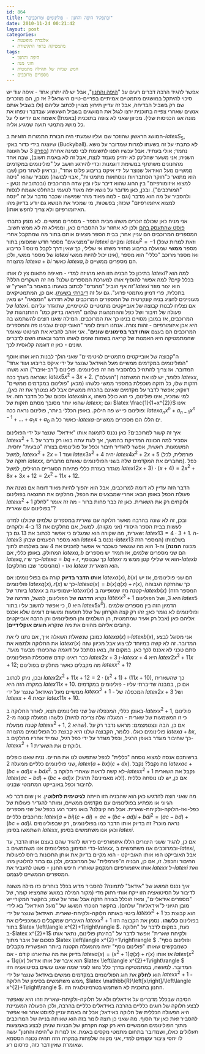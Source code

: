 ```yaml
---
id: 864
title: "ובתפקיד היפה והחנון - פולינומים ומרוכבים"
date: 2010-11-24 00:21:42
layout: post
categories: 
  - אלגברה מופשטת
  - מתמטיקה בראי התקשורת
tags: 
  - היפה והחנון
  - חוגי מנה
  - חמש שניות של תהילה מתמטית
  - מספרים מרוכבים
---
```

אפשר להגיד הרבה דברים רעים על "<a href="http://he.wikipedia.org/wiki/%D7%94%D7%99%D7%A4%D7%94_%D7%95%D7%94%D7%97%D7%A0%D7%95%D7%9F">היפה והחנון</a>", אבל יש לה יתרון אחד - איפה עוד יש סיכוי להיתקל במושגים מתמטיים אמיתיים בפריים-טיים הישראלי? אז כן, הם מוזכרים שם רק בשביל הבדיחה, אבל זה עדיין תירוץ מצויין לכתוב עליהם (ולו בשביל אותם אנשים שאחרי צפייה בתוכנית ירצו לגגל את המושגים בשביל השעשוע שבדבר וינפחו את מונה אגו הכניסות שלי). מכיוון שאני לא צופה בתוכנית (באמת!) אשמח אם יודיעו לי על כל מושג מתמטי תועה שמגיע אליה.

המושג הראשון שהוזכר שם ועליו שמעתי היה חבורת התמורות הזוגיות ב-$latex S_{5}$, שיוצגה בידי כדור באקי (Buckyball). לא כתבתי על זה בשעתו למרות שמדובר על נושא נחמד; אולי בעתיד. אבל עכשיו הפנו לתשומת לבי סצינה אחרת (<a href="http://beautygeek.nana10.co.il/Category/?CategoryID=500143">בפרק</a> 3 של העונה השניה; אני משער שהלינק לא יחזיק מעמד לנצח, אבל זה לא באמת חשוב), שבה אחד מהחנונים משתתף במשימת דוגמנות וכדי להירגע חושב על "פולינומים במקדמים ממשיים מעל האידאל שנוצר על ידי איקס בריבוע פלוס אחד", ובראיון לאחר מכן (שבו הוא מתואר כ"חוקר הסתברויות ונוסחאות מתמטיות", אבוי לבושה) מסביר שהוא "ניסה למצוא איזומורפיזם" בין החוג שהוא דיבר עליו ובין שדה המרוכבים (ובכתוביות נטען - "המורכבים"). ובכן, כאן מדובר על נושא יפה מאוד לטעמי ובהחלט אשמח לנסות ולהסביר על מה הוא מדבר (וגם - למה מאוד מוזר שמישהו שכבר מדבר על זה "ינסה למצוא איזומורפיזם" שכזה; בפשטות, מי שמכיר את הנושא גם יודע בדיוק מהו האיזומורפיזם ולא צריך לחפש אותו).

אני מניח כאן שכולם זוכרים משהו מבית הספר - מספרים ממשיים. לא מזמן כתבתי <a href="http://www.gadial.net/?p=750">פוסט שהתעסק בהם</a> ולכן לא אחזור על ההסברים כאן, וממילא זה לא ממש חשוב. המספרים המרוכבים הם עניין אחר; בבית הספר מציגים אותם בתור מה שמתקבל אחרי ש"ממציאים" מספר חדש שמסומן בתור $latex i$ ומקיים $latex i^{2}=-1$ (וזאת למרות שכל מספר <strong>ממשי</strong> שמועלה בריבוע מחזיר משהו אי שלילי, כך שאין דרך לקבל מינוס 1 כריבוע של מספר ממשי, ולכן $latex i$ אינו יכול להיות ממשי), ואז מספר מרוכב "כללי" הוא מספר מהצורה $latex a+bi$ כאשר $latex a,b$ הם מספרים ממשיים.

בתיכון כל הבניה הזו היא מרגיזה למדי - מאיפה פתאום צץ לו אותו $latex i$? למה הוא בכלל קיים? למה אפשר להוסיף אותו למערכת המספרים שלנו? מה זה השקרים הללו? זה אף הוביל "מהנדס" לכתוב בשעתו במאמר ב"הארץ" ש"$latex i$ הוא יצור מוזר בתכלית, פרי דמיון מתמטי פרוע". גם על זה <a href="http://www.gadial.net/?p=22">דיברתי בשעתו</a>. אם כן, המתמטיקאים מעוניינים להציג בניה קונקרטית של המספרים המרוכבים שלא תדרוש "המצאה" יש מאין של $latex i$. אם נצליח לבנות קבוצה של אובייקטים מתמטיים לגיטימיים, שתוגדר עליהם פעולה של חיבור ושל כפל וההתנהגות שלהם "תיראה בדיוק כמו" ההתנהגות של המרוכבים, אז במובן מסויים בנינו כך את המרוכבים. המילה שאנו רוצים להשתמש בה היא אכן איזומורפיזם - זהות צורה. אנחנו רוצים לומר "האובייקטים שבנינו פה והמספרים המרוכבים הם בעצם <strong>אותו דבר בסימונים שונים</strong>". אני אוהב להביא את הציטוט שאומר שהמתמטיקה היא האמנות של קריאה בשמות שונים לאותו הדבר ובאותו השם לדברים שונים - כאן זו דוגמה קלאסית לכך.

ה"קבוצה של אובייקטים מתמטיים לגיטימיים" שאני הולך לבנות היא אותו אוסף "הפולינומים במקדמים ממשיים מעל האידאל שנוצר על ידי איקס בריבוע ועוד אחד" המדובר. אז צריך להתחיל בלהסביר מה זה פולינומים. פולינום ("רב-איבר") הוא משהו שנראה בערך ככה: $latex 5x^{2}+3x+2$. כלומר, יש לנו את המשתנה ("הנעלם") $latex x$, חזקות שלו, כל חזקה מוכפלת במספר ממשי כלשהו (מכאן "פולינום במקדמים ממשיים" דווקא; אפשר לדבר על מקדמים שאינם בהכרח ממשיים אבל לא נצטרך את זה כאן), וסכום של כל הדבר הזה. אז $latex \sin x$, למי שמכיר, אינו פולינום, כי הוא כולל משהו שהוא יותר מסובך מסתם חזקות של $latex x$; וגם $latex \frac{1}{1+x^{2}}$ אינו פולינום כי יש פה חילוק. באופן הכללי ביותר, פולינום נראה ככה: $latex a_{n}x^{n}+a_{n-1}x^{n-1}+\dots+a_{1}x+a_{0}$ כאשר כל ה-$latex a$-ים הללו הם מספרים ממשיים.

איך זה קשור למרוכבים? כאן נכנס לתמונה אותו "אידאל" שנוצר על ידי הפולינום $latex x^{2}+1$. אסביר למה הכוונה המדויקת בהמשך, אך לעת עתה בואו רק נדבר על המשמעות. ראשית, אפשר להגדיר חיבור וכפל על פולינומים בצורה "טבעית" יחסית. למשל, $latex x^{2}+2x+1$ ועוד $latex 3x^{2}+4$ יהיה $latex 4x^{2}+2x+5$ (פורמלית, לכל חזקה של $latex x$, מחברים את המקדמים שלה בשני הפולינומים שאותם מחברים). כפל מוגדר בעזרת כללי פתיחת הסוגריים הרגילים, למשל $latex \left(2x+3\right)\cdot\left(x+4\right)=2x^{2}+8x+3x+12=2x^{2}+11x+12$.

הדבר הזה עדיין לא דומה למרוכבים, אבל הוא יהפוך להיות מאוד דומה אם נשנה את פעולת הכפל באופן הבא: אחרי שמבצעים את הכפל, מחלקים את התוצאה בפולינום $latex x^{2}+1$ ולוקחים רק את השארית. כאן זה כבר פחות ברור - מה זה אומר "לחלק בפולינום עם שארית"?

ובכן, זה לא שונה בהרבה מאשר חלוקה עם שארית במספרים שלמים שכולנו למדנו לעשות בבית הספר היסודי (אני מקווה). למשל, אם מחלקים את 13 ב-4 ולוקחים שארית, מה שקורה הוא שמגלים כי אפשר לכתוב את 13 גם כך: $latex 13=4\cdot3+1$. ה-$latex 3$ הוא מספר הפעמים שבהן $latex 4$ נכנס ב-$latex 13$ בשלמותו (המספר הזה מכונה <strong>המנה</strong>) וה-1 הוא מה שנשאר כשכבר אי אפשר להכניס את 4 שוב בשלמותו לתוך המחולק. באופן כללי, אם $latex a,b$ הם שני מספרים שלמים, אז תמיד יש מספרים $latex q,r$ כך ש-$latex a=bq+r$, כך שבנוסף $latex r$ הוא אי שלילי קטן ממש מ-$latex b$ (מהמספר שבו מחלקים) - ואז $latex r$ הוא השארית.

<strong>אותו הדבר בדיוק</strong> קורה גם בפולינומים: אם $latex a\left(x\right),b\left(x\right)$ הם שני פולינומים, אז יש פולינומים $latex q\left(x\right),r\left(x\right)$ כך ש-$latex a\left(x\right)=b\left(x\right)q\left(x\right)+r\left(x\right)$, כך שהחזקה הגבוהה ביותר של $latex x$ שמופיעה ב-$latex r\left(x\right)$ קטנה מזו שמופיעה ב-$latex b\left(x\right)$ (המספר הזה נקרא <strong>הדרגה</strong> של הפולינום; למשל, הדרגה של $latex x^{3}+1$ היא 3, ושל הפולינום $latex 5$ היא 0, כי אפשר לחשוב עליו בתור $latex 5x^{0}$). הדמיון הזה בין מספרים שלמים ופולינומים לא נגמר כאן; זהו רק קצה הקרחון של שלל תופעות ומושגים דומים שלא אכנס אליהם כאן (אבל רק אעיר שמתמטית, הן השלמים והן הפולינומים והן הרבה אובייקטים קרובים אליהם מהווים את מה שנקרא <strong>חוגים אוקלידיים</strong>).

כמובן שנשאלת השאלה איך, אם נתנו לי את $latex a\left(x\right)$ ו-$latex b\left(x\right)$, אני מסוגל לבצע את החלוקה ולמצוא את $latex r\left(x\right)$ המדובר. זה לא קשה במיוחד לביצוע אבל מכיוון שזה סתם טכני לא אכנס לכך כאן. במקום זה, בואו נסתכל על דוגמה שהכינותי מבעוד מועד. כבר ראינו קודם שמכפלת הפולינומים $latex 2x+3$ ו-$latex x+4$ היא $latex 2x^{2}+11x+12$; מה מקבלים כאשר מחלקים בפולינום $latex x^{2}+1$?

ובכן, ניתן לכתוב $latex 2x^{2}+11x+12=2\cdot\left(x^{2}+1\right)+\left(11x+10\right)$, כך שהשארית במקרה הזה היא $latex 11x+10$. אם כן, במבנה שדיברתי עליו - פולינומים במקדמים ממשיים מעל האידאל שנוצר על ידי $latex x^{2}+1$ - המכפלה של $latex 2x+3$ ושל $latex x+4$ יוצאת $latex 11x+10$.

באופן כללי, המכפלה של שני פולינומים תצא, לאחר החלוקה ב-$latex x^{2}+1$, פולינום כלשהו ממעלה קטנה מ-2 (כי זו המשמעות של שארית - המעלה שלה צריכה להיות קטנה ממעלת $latex x^{2}+1$, שהיא 2). אם כן, הבה ונצטמצמם: מראש נדבר רק על פולינומים כאלו. כלומר, הקבוצה שלנו היא קבוצת כל הפולינומים מהצורה $latex a+bx$, כך שחיבור מוגדר באופן הרגיל, וכפל מוגדר על ידי כפל רגיל, שמייד אחריו מחלקים ב-$latex x^{2}+1$ ולוקחים את השארית.

ברשותכם אנסה למצוא נוסחה "כללית" לכפל שתפשט לנו את החיים. נניח שאנו כופלים שני פולינומים כלליים ממעלה 2, $latex \left(a+bx\right)\left(c+dx\right)$. מה נקבל? נקבל $latex ac+\left(bc+ad\right)x+bdx^{2}$. לא קשה לראות שאחרי חלוקה ב-$latex x^{2}+1$ נקבל את השארית $latex \left(ac-bd\right)+\left(bc+ad\right)x$ (לא מאמינים? תרגיל!). אם כן, יש לנו נוסחה כללית לחיבור וכפל באובייקט המתמטי שבנינו.

מה שאני רוצה להדגיש כאן הוא שהבניה הזו הייתה <strong>לגיטימית לחלוטין</strong>. אין שום דבר לא הגיוני או מפתיע בפולינומים עם מקדמים ממשיים, ומותר להגדיר פעולות של כפל-ואז-חלוקה-ולקיחת-שארית. אבל מה קיבלנו? בואו ניזכר רגע בכפל של שני מספרים מרוכבים כלליים: $latex \left(a+bi\right)\left(c+di\right)=ac+\left(bc+ad\right)i+bdi^{2}=\left(ac-bd\right)+\left(bc+ad\right)i$. נראה מוכר? זה בדיוק אותו הדבר כמו בפולינומים, רק שבפולינומים השתמשו בסימן $latex x$, וכאן אנו משתמשים בסימן $latex i$.

אם כן, להגיד ששני היצורים הללו איזומורפיים פירושו להגיד שהם בעצם אותו הדבר, עד כדי הסימון; בפולינומים אנו משתמשים ב-$latex x$, ובמרוכבים אנו משתמשים ב-$latex i$, אבל האובייקט הוא אותו האובייקט - הוא מקיים בדיוק את אותן התכונות ביחס לפעולות החיבור והכפל. זו, אם כן, הבניה ה"פורמלית" של המרוכבים, ולכן גם ברור לחלוטין מהו אותו איזומורפיזם חמקמק שאחריו חיפש החנון - פשוט להעביר את $latex x$ ל-$latex i$ ואת המספרים הממשיים לעצמם.

איך נכנס המושג של "אידאל" לתמונה? להסביר מדוע בכלל בוחרים כזו מילה משונה לדיבור על הסיטואציה הזו ייקח אותי רחוק מדי (מקור המילה במושג שהמציא קומר, של "מספרים אידאליים", ומאז הוכלל בצורה חזקה אבל שמר על שמו; בהקשר המקורי יש מובן הגיוני ל"אידאליות" שלהם). בהקשר הנוכחי המושג של "מעל האידאל" בא לידי ביטוי באותה חלוקה-ולקיחת-שארית. האידאל שנוצר על ידי $latex x^{2}+1$ הוא קבוצת כל האיברים שמקבלים כשמכפילים את $latex x^{2}+1$ בפולינום <strong>כלשהו</strong>. נסמן את הקבוצה הזו בתור $latex \left\langle x^{2}+1\right\rangle $. כעת, במקום לדבר על "חלוקה ב-$latex x^{2}+1$ ולקיחת שארית" אפשר לדבר על "בהינתן פולינום, נתאר אותו כסכום של איבר מתוך $latex \left\langle x^{2}+1\right\rangle $ ופולינום נוסף". כשמבקשים שאותו "פולינום נוסף" יהיה מהמעלה הקטנה ביותר האפשרית מקבלים בדיוק את מה שתיארנו קודם - אם $latex a\left(x\right)=\left(x^{2}+1\right)q\left(x\right)+r\left(x\right)$ אז אותו $latex \left(x^{2}+1\right)q\left(x\right)$ הוא איבר של אותו אידאל $latex \left\langle x^{2}+1\right\rangle $ המדובר. למעשה, במתמטיקה בדרך כלל נהוג לומר שמה שאנו עושים בסיטואציה הזו הוא <strong>לחלק</strong> את חוג הפולינומים במקדמים ממשים באידאל שנוצר על ידי $latex x^{2}+1$ - ממש משתמשים בסימון של חלוקה, $latex \mathbb{R}\left[x\right]/\left\langle x^{2}+1\right\rangle $. החנון בתוכנית לא השתמש בטרמינולוגיה הזו.

הסיבה שבכלל מדברים על אידאלים ולא על חלוקה-ולקיחת-שארית וזהו היא שאפשר לבצע חלוקה של חוגים כלליים בהרבה באידאלים כלליים בהרבה, ולכן הפעולה המעניינת היא הפעולה הכללית של חלוקה באידאל; אבל זה באמת עניין לפוסט אחר ואי אפשר להסביר זאת כאן עד הסוף. מה שאני כן רוצה לומר בזה הוא שאותה בנייה של המרוכבים מתוך הפולינומים הממשיים היא רק קצה הקרחון של הבניות שניתן לבצע באמצעות תעלולים כאלו, ושמדובר בתחום מתמטי מקסים באמת. אז למרות ש"היפה והחנון" עשה לו יחסי ציבור עקומים למדי, אני מקווה שלפחות במקרה הזה תהיה נכונה הססמא שאומרת שאין דבר כזה, פרסום רע.
